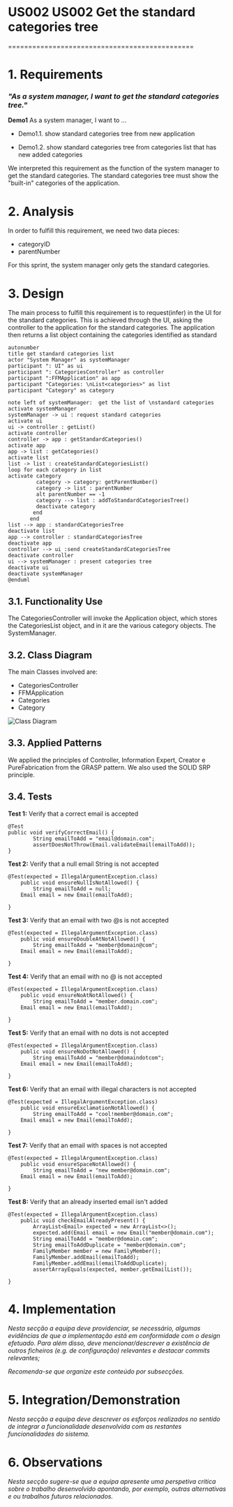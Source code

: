 # US002 US002 Get the standard categories tree
==============================================

# 1. Requirements

### *"As a system manager, I want to get the standard categories tree."*

**Demo1** As a system manager, I want to ...

- Demo1.1. show standard categories tree from new application

- Demo1.2. show standard categories tree from categories list that has new added categories

We interpreted this requirement as the function of the system manager to get the standard categories. The standard categories tree must show the "built-in" categories of the application.

# 2. Analysis

In order to fulfill this requirement, we need two data pieces:

- categoryID
- parentNumber

For this sprint, the system manager only gets the standard categories.

# 3. Design

The main process to fulfill this requirement is to request(infer) in the UI for the standard categories. This is achieved through the UI, asking the controller to the application for the standard categories. The application then returns a list object containing the categories identified as standard

````puml
autonumber
title get standard categories list
actor "System Manager" as systemManager
participant ": UI" as ui
participant ": CategoriesController" as controller
participant ":FFMApplication" as app
participant "Categories: \nList<categories>" as list
participant "Category" as category

note left of systemManager:  get the list of \nstandard categories
activate systemManager
systemManager -> ui : request standard categories
activate ui
ui -> controller : getList()
activate controller
controller -> app : getStandardCategories()
activate app
app -> list : getCategories()
activate list
list -> list : createStandardCategoriesList()
loop for each category in list
activate category
         category -> category: getParentNumber()
         category -> list : parentNumber
         alt parentNumber == -1
         category --> list : addToStandardCategoriesTree()
         deactivate category
        end
       end
list --> app : standardCategoriesTree
deactivate list
app --> controller : standardCategoriesTree
deactivate app
controller --> ui :send createStandardCategoriesTree
deactivate controller
ui --> systemManager : present categories tree
deactivate ui
deactivate systemManager
@enduml
````

## 3.1. Functionality Use

The CategoriesController will invoke the Application object, which stores the CategoriesList object, and in it are the various
category objects. The SystemManager.

## 3.2. Class Diagram

The main Classes involved are:

- CategoriesController
- FFMApplication
- Categories
- Category

![Class Diagram](https://i.imgur.com/aIvHqZg.png)

## 3.3. Applied Patterns

We applied the principles of Controller, Information Expert, Creator e PureFabrication from the GRASP pattern. We also
used the SOLID SRP principle.

## 3.4. Tests

**Test 1:** Verify that a correct email is accepted

	@Test
    public void verifyCorrectEmail() {
            String emailToAdd = "email@domain.com";
            assertDoesNotThrow(Email.validateEmail(emailToAdd));
	}

**Test 2:** Verify that a null email String is not accepted

	@Test(expected = IllegalArgumentException.class)
		public void ensureNullIsNotAllowed() {
            String emailToAdd = null;
		Email email = new Email(emailToAdd);

	}

**Test 3:** Verify that an email with two @s is not accepted

	@Test(expected = IllegalArgumentException.class)
		public void ensureDoubleAtNotAllowed() {
            String emailToAdd = "member@domain@com";
		Email email = new Email(emailToAdd);

	}

**Test 4:** Verify that an email with no @ is not accepted

	@Test(expected = IllegalArgumentException.class)
		public void ensureNoAtNotAllowed() {
            String emailToAdd = "member.domain.com";
		Email email = new Email(emailToAdd);

	}

**Test 5:** Verify that an email with no dots is not accepted

	@Test(expected = IllegalArgumentException.class)
		public void ensureNoDotNotAllowed() {
            String emailToAdd = "member@domaindotcom";
		Email email = new Email(emailToAdd);

	}

**Test 6:** Verify that an email with illegal characters is not accepted

	@Test(expected = IllegalArgumentException.class)
		public void ensureExclamationNotAllowed() {
            String emailToAdd = "cool!member@domain.com";
		Email email = new Email(emailToAdd);

	}

**Test 7:** Verify that an email with spaces is not accepted

	@Test(expected = IllegalArgumentException.class)
		public void ensureSpaceNotAllowed() {
            String emailToAdd = "new member@domain.com";
		Email email = new Email(emailToAdd);

	}

**Test 8:** Verify that an already inserted email isn't added

	@Test(expected = IllegalArgumentException.class)
		public void checkEmailAlreadyPresent() {
            ArrayList<Email> expected = new ArrayList<>();
            expected.add(Email email = new Email("member@domain.com");
            String emailToAdd = "member@domain.com";
            String emailToAddDuplicate = "member@domain.com";
            FamilyMember member = new FamilyMember();
            FamilyMember.addEmail(emailToAdd);
            FamilyMember.addEmail(emailToAddDuplicate);
            assertArrayEquals(expected, member.getEmailList());

	}

# 4. Implementation

*Nesta secção a equipa deve providenciar, se necessário, algumas evidências de que a implementação está em conformidade
com o design efetuado. Para além disso, deve mencionar/descrever a existência de outros ficheiros (e.g. de configuração)
relevantes e destacar commits relevantes;*

*Recomenda-se que organize este conteúdo por subsecções.*

# 5. Integration/Demonstration

*Nesta secção a equipa deve descrever os esforços realizados no sentido de integrar a funcionalidade desenvolvida com as
restantes funcionalidades do sistema.*

# 6. Observations

*Nesta secção sugere-se que a equipa apresente uma perspetiva critica sobre o trabalho desenvolvido apontando, por
exemplo, outras alternativas e ou trabalhos futuros relacionados.*



